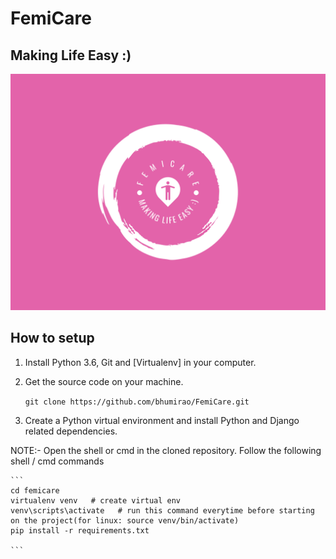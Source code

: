 # FemiCare 

## **Making Life Easy :)**

![FemiCare-logo](femicare-logo.png)

## How to setup

1. Install Python 3.6, Git and [Virtualenv] in your computer.

2. Get the source code on your machine.

    `git clone https://github.com/bhumirao/FemiCare.git`

3. Create a Python virtual environment and install Python and Django related dependencies.

 NOTE:- Open the shell or cmd in the cloned repository.
 Follow the following shell / cmd commands 

    ```
    cd femicare
    virtualenv venv   # create virtual env
    venv\scripts\activate   # run this command everytime before starting on the project(for linux: source venv/bin/activate)
    pip install -r requirements.txt
    
    ```
